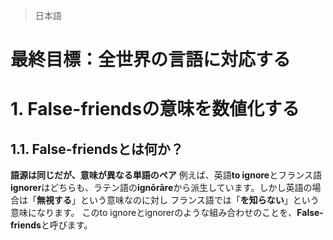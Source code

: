 > 日本語
# 最終目標：全世界の言語に対応する
# 1. False-friendsの意味を数値化する
## 1.1. False-friendsとは何か？
**語源は同じだが、意味が異なる単語のペア**
例えば、英語**to ignore**とフランス語**ignorer**はどちらも、ラテン語の**ignōrāre**から派生しています。しかし英語の場合は「**無視する**」という意味なのに対し フランス語では「**を知らない**」という意味になります。
このto ignoreとignorerのような組み合わせのことを、**False-friends**と呼びます。
